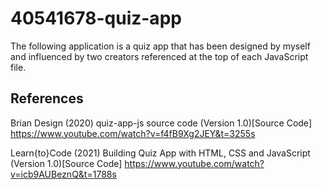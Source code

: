 # 40541678-quiz-app

The following application is a quiz app that has been designed by myself and influenced by two creators referenced at the top of each JavaScript file.

References
----------
Brian Design (2020) quiz-app-js source code (Version 1.0)[Source Code] https://www.youtube.com/watch?v=f4fB9Xg2JEY&t=3255s

Learn{to}Code (2021) Building Quiz App with HTML, CSS and JavaScript (Version 1.0)[Source Code] https://www.youtube.com/watch?v=icb9AUBeznQ&t=1788s